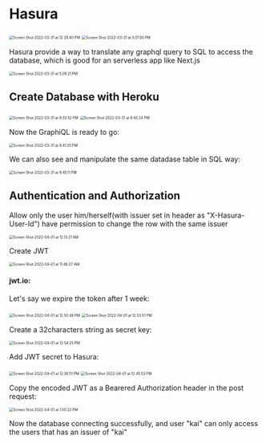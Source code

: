# Hasura

<img src="Hasura GraphQL and Authentication.assets/Screen Shot 2022-03-31 at 12.29.40 PM.png" alt="Screen Shot 2022-03-31 at 12.29.40 PM" style="zoom:50%;" />

<img src="Hasura GraphQL and Authentication.assets/Screen Shot 2022-03-31 at 5.07.00 PM.png" alt="Screen Shot 2022-03-31 at 5.07.00 PM" style="zoom:50%;" />

Hasura provide a way to translate any graphql query to SQL to access the database, which is good for an serverless app like Next.js

<img src="Hasura GraphQL and Authentication.assets/Screen Shot 2022-03-31 at 5.09.21 PM.png" alt="Screen Shot 2022-03-31 at 5.09.21 PM" style="zoom:50%;" />

## Create Database with Heroku

<img src="Hasura GraphQL and Authentication.assets/Screen Shot 2022-03-31 at 9.33.52 PM.png" alt="Screen Shot 2022-03-31 at 9.33.52 PM" style="zoom:50%;" />

<img src="Hasura GraphQL and Authentication.assets/Screen Shot 2022-03-31 at 9.40.24 PM.png" alt="Screen Shot 2022-03-31 at 9.40.24 PM" style="zoom:50%;" />

Now the GraphiQL is ready to go:

<img src="Hasura GraphQL and Authentication.assets/Screen Shot 2022-03-31 at 9.41.05 PM.png" alt="Screen Shot 2022-03-31 at 9.41.05 PM" style="zoom:50%;" />

We can also see and manipulate the same datadase table in SQL way:

<img src="Hasura GraphQL and Authentication.assets/Screen Shot 2022-03-31 at 9.45.11 PM.png" alt="Screen Shot 2022-03-31 at 9.45.11 PM" style="zoom:50%;" />

## Authentication and Authorization

Allow only the user him/herself(with issuer set in header as "X-Hasura-User-Id") have permission to change the row with the same issuer

<img src="Hasura GraphQL and Authentication.assets/Screen Shot 2022-04-01 at 12.13.21 AM.png" alt="Screen Shot 2022-04-01 at 12.13.21 AM" style="zoom:50%;" />

Create JWT

<img src="Hasura GraphQL and Authentication.assets/Screen Shot 2022-04-01 at 11.46.27 AM.png" alt="Screen Shot 2022-04-01 at 11.46.27 AM" style="zoom:50%;" />

#### jwt.io:

Let's say we expire the token after 1 week:

<img src="Hasura GraphQL and Authentication.assets/Screen Shot 2022-04-01 at 12.50.48 PM.png" alt="Screen Shot 2022-04-01 at 12.50.48 PM" style="zoom:50%;" />

<img src="Hasura GraphQL and Authentication.assets/Screen Shot 2022-04-01 at 12.53.51 PM.png" alt="Screen Shot 2022-04-01 at 12.53.51 PM" style="zoom:50%;" />

Create a 32characters string as secret key:

<img src="Hasura GraphQL and Authentication.assets/Screen Shot 2022-04-01 at 12.54.25 PM.png" alt="Screen Shot 2022-04-01 at 12.54.25 PM" style="zoom:50%;" />

Add JWT secret to Hasura:

<img src="Hasura GraphQL and Authentication.assets/Screen Shot 2022-04-01 at 12.36.51 PM.png" alt="Screen Shot 2022-04-01 at 12.36.51 PM" style="zoom:50%;" />

<img src="Hasura GraphQL and Authentication.assets/Screen Shot 2022-04-01 at 12.45.53 PM.png" alt="Screen Shot 2022-04-01 at 12.45.53 PM" style="zoom:50%;" />



Copy the encoded JWT as a Bearered Authorization header in the post request:

<img src="Hasura GraphQL and Authentication.assets/Screen Shot 2022-04-01 at 1.00.22 PM.png" alt="Screen Shot 2022-04-01 at 1.00.22 PM" style="zoom:50%;" />

Now the database connecting successfully, and user "kai" can only access the users that has an issuer of "kai"


